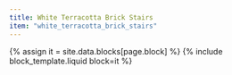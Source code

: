 ```yaml
---
title: White Terracotta Brick Stairs
item: "white_terracotta_brick_stairs"
---
```


{% assign it = site.data.blocks[page.block] %}
{% include block_template.liquid block=it %}

